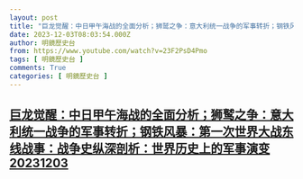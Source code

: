 ```yaml
---
layout: post
title: "巨龙觉醒：中日甲午海战的全面分析；狮鹫之争：意大利统一战争的军事转折；钢铁风暴：第一次世界大战东线战事：战争史纵深剖析：世界历史上的军事演变20231203"
date: 2023-12-03T08:03:54.000Z
author: 明鏡歷史台
from: https://www.youtube.com/watch?v=23F2PsD4Pmo
tags: [ 明鏡歷史台 ]
comments: True
categories: [ 明鏡歷史台 ]
---
```

<!--1701590634000-->
[巨龙觉醒：中日甲午海战的全面分析；狮鹫之争：意大利统一战争的军事转折；钢铁风暴：第一次世界大战东线战事：战争史纵深剖析：世界历史上的军事演变20231203](https://www.youtube.com/watch?v=23F2PsD4Pmo)
------

<div>

</div>
